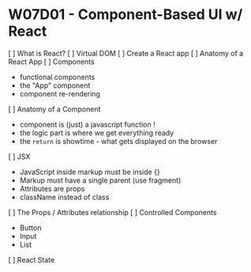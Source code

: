 # W07D01 - Component-Based UI w/ React

[ ] What is React?
[ ] Virtual DOM
[ ] Create a React app
[ ] Anatomy of a React App
[ ] Components
 - functional components
 - the "App" component
 - component re-rendering

[ ] Anatomy of a Component
 - component is (just) a javascript function !
 - the logic part is where we get everything ready
 - the `return` is showtime - what gets displayed on the browser

[ ] JSX
 - JavaScript inside markup must be inside {}
 - Markup must have a single parent (use fragment)
 - Attributes are props
 - className instead of class

[ ] The Props / Attributes relationship
[ ] Controlled Components
 - Button
 - Input
 - List

[ ] React State
